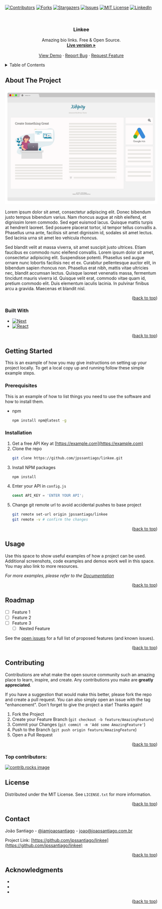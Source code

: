 <!-- Improved compatibility of back to top link: See: https://github.com/othneildrew/Best-README-Template/pull/73 -->
<a id="readme-top"></a>
<!--
*** Thanks for checking out the Best-README-Template. If you have a suggestion
*** that would make this better, please fork the repo and create a pull request
*** or simply open an issue with the tag "enhancement".
*** Don't forget to give the project a star!
*** Thanks again! Now go create something AMAZING! :D
-->



<!-- PROJECT SHIELDS -->
<!--
*** I'm using markdown "reference style" links for readability.
*** Reference links are enclosed in brackets [ ] instead of parentheses ( ).
*** See the bottom of this document for the declaration of the reference variables
*** for contributors-url, forks-url, etc. This is an optional, concise syntax you may use.
*** https://www.markdownguide.org/basic-syntax/#reference-style-links
-->
[![Contributors][contributors-shield]][contributors-url]
[![Forks][forks-shield]][forks-url]
[![Stargazers][stars-shield]][stars-url]
[![Issues][issues-shield]][issues-url]
[![MIT License][license-shield]][license-url]
[![LinkedIn][linkedin-shield]][linkedin-url]



<!-- PROJECT LOGO -->
<br />
<div align="center">
  <!-- <a href="https://github.com/jpssantiago/linkee">
    <img src="images/logo.png" alt="Logo" width="80" height="80">
  </a> -->

<h3 align="center">Linkee</h3>

  <p align="center">
    Amazing bio links. Free & Open Source.
    <br />
    <a href="https://linkee.app"><strong>Live version »</strong></a>
    <br />
    <br />
    <a href="https://linkee.app">View Demo</a>
    ·
    <a href="https://github.com/jpssantiago/linkee/issues/new?labels=bug&template=bug-report---.md">Report Bug</a>
    ·
    <a href="https://github.com/jpssantiago/linkee/issues/new?labels=enhancement&template=feature-request---.md">Request Feature</a>
  </p>
</div>



<!-- TABLE OF CONTENTS -->
<details>
  <summary>Table of Contents</summary>
  <ol>
    <li>
      <a href="#about-the-project">About The Project</a>
      <ul>
        <li><a href="#built-with">Built With</a></li>
      </ul>
    </li>
    <li>
      <a href="#getting-started">Getting Started</a>
      <ul>
        <li><a href="#prerequisites">Prerequisites</a></li>
        <li><a href="#installation">Installation</a></li>
      </ul>
    </li>
    <li><a href="#usage">Usage</a></li>
    <li><a href="#roadmap">Roadmap</a></li>
    <li><a href="#contributing">Contributing</a></li>
    <li><a href="#license">License</a></li>
    <li><a href="#contact">Contact</a></li>
    <li><a href="#acknowledgments">Acknowledgments</a></li>
  </ol>
</details>



<!-- ABOUT THE PROJECT -->
## About The Project

[![Linkee][product-screenshot]](https://github.com/othneildrew/Best-README-Template/blob/main/images/screenshot.png?raw=true)

Lorem ipsum dolor sit amet, consectetur adipiscing elit. Donec bibendum justo tempus bibendum varius. Nam rhoncus augue at nibh eleifend, et dignissim lorem commodo. Sed eget euismod lacus. Quisque mattis turpis at hendrerit laoreet. Sed posuere placerat tortor, id tempor tellus convallis a. Phasellus urna ante, facilisis sit amet dignissim id, sodales sit amet lectus. Sed lacinia urna sit amet leo vehicula rhoncus.

Sed blandit velit at massa viverra, sit amet suscipit justo ultrices. Etiam faucibus ex commodo nunc eleifend convallis. Lorem ipsum dolor sit amet, consectetur adipiscing elit. Suspendisse potenti. Phasellus sed augue ornare nunc lobortis facilisis nec et ex. Curabitur pellentesque auctor elit, in bibendum sapien rhoncus non. Phasellus erat nibh, mattis vitae ultricies nec, blandit accumsan lectus. Quisque laoreet venenatis massa, fermentum tincidunt mauris viverra id. Quisque velit erat, commodo vitae quam id, pretium commodo elit. Duis elementum iaculis lacinia. In pulvinar finibus arcu a gravida. Maecenas et blandit nisl.

<p align="right">(<a href="#readme-top">back to top</a>)</p>



### Built With

* [![Next][Next.js]][Next-url]
* [![React][React.js]][React-url]

<p align="right">(<a href="#readme-top">back to top</a>)</p>



<!-- GETTING STARTED -->
## Getting Started

This is an example of how you may give instructions on setting up your project locally.
To get a local copy up and running follow these simple example steps.

### Prerequisites

This is an example of how to list things you need to use the software and how to install them.
* npm
  ```sh
  npm install npm@latest -g
  ```

### Installation

1. Get a free API Key at [https://example.com](https://example.com)
2. Clone the repo
   ```sh
   git clone https://github.com/jpssantiago/linkee.git
   ```
3. Install NPM packages
   ```sh
   npm install
   ```
4. Enter your API in `config.js`
   ```js
   const API_KEY = 'ENTER YOUR API';
   ```
5. Change git remote url to avoid accidental pushes to base project
   ```sh
   git remote set-url origin jpssantiago/linkee
   git remote -v # confirm the changes
   ```

<p align="right">(<a href="#readme-top">back to top</a>)</p>



<!-- USAGE EXAMPLES -->
## Usage

Use this space to show useful examples of how a project can be used. Additional screenshots, code examples and demos work well in this space. You may also link to more resources.

_For more examples, please refer to the [Documentation](https://example.com)_

<p align="right">(<a href="#readme-top">back to top</a>)</p>



<!-- ROADMAP -->
## Roadmap

- [ ] Feature 1
- [ ] Feature 2
- [ ] Feature 3
    - [ ] Nested Feature

See the [open issues](https://github.com/jpssantiago/linkee/issues) for a full list of proposed features (and known issues).

<p align="right">(<a href="#readme-top">back to top</a>)</p>



<!-- CONTRIBUTING -->
## Contributing

Contributions are what make the open source community such an amazing place to learn, inspire, and create. Any contributions you make are **greatly appreciated**.

If you have a suggestion that would make this better, please fork the repo and create a pull request. You can also simply open an issue with the tag "enhancement".
Don't forget to give the project a star! Thanks again!

1. Fork the Project
2. Create your Feature Branch (`git checkout -b feature/AmazingFeature`)
3. Commit your Changes (`git commit -m 'Add some AmazingFeature'`)
4. Push to the Branch (`git push origin feature/AmazingFeature`)
5. Open a Pull Request

<p align="right">(<a href="#readme-top">back to top</a>)</p>

### Top contributors:

<a href="https://github.com/jpssantiago/linkee/graphs/contributors">
  <img src="https://contrib.rocks/image?repo=jpssantiago/linkee" alt="contrib.rocks image" />
</a>



<!-- LICENSE -->
## License

Distributed under the MIT License. See `LICENSE.txt` for more information.

<p align="right">(<a href="#readme-top">back to top</a>)</p>



<!-- CONTACT -->
## Contact

João Santiago - [@iamjoaosantiago](https://twitter.com/iamjoaosantiago) - joao@joaosantiago.com.br

Project Link: [https://github.com/jpssantiago/linkee](https://github.com/jpssantiago/linkee)

<p align="right">(<a href="#readme-top">back to top</a>)</p>



<!-- ACKNOWLEDGMENTS -->
## Acknowledgments

* []()
* []()
* []()

<p align="right">(<a href="#readme-top">back to top</a>)</p>



<!-- MARKDOWN LINKS & IMAGES -->
<!-- https://www.markdownguide.org/basic-syntax/#reference-style-links -->
[contributors-shield]: https://img.shields.io/github/contributors/jpssantiago/linkee.svg?style=for-the-badge
[contributors-url]: https://github.com/jpssantiago/linkee/graphs/contributors
[forks-shield]: https://img.shields.io/github/forks/jpssantiago/linkee.svg?style=for-the-badge
[forks-url]: https://github.com/jpssantiago/linkee/network/members
[stars-shield]: https://img.shields.io/github/stars/jpssantiago/linkee.svg?style=for-the-badge
[stars-url]: https://github.com/jpssantiago/linkee/stargazers
[issues-shield]: https://img.shields.io/github/issues/jpssantiago/linkee.svg?style=for-the-badge
[issues-url]: https://github.com/jpssantiago/linkee/issues
[license-shield]: https://img.shields.io/github/license/jpssantiago/linkee.svg?style=for-the-badge
[license-url]: https://github.com/jpssantiago/linkee/blob/master/LICENSE.txt
[linkedin-shield]: https://img.shields.io/badge/-LinkedIn-black.svg?style=for-the-badge&logo=linkedin&colorB=555
[linkedin-url]: https://linkedin.com/in/iamjoaosantiago
[product-screenshot]: https://github.com/othneildrew/Best-README-Template/blob/main/images/screenshot.png?raw=true
[Next.js]: https://img.shields.io/badge/next.js-000000?style=for-the-badge&logo=nextdotjs&logoColor=white
[Next-url]: https://nextjs.org/
[React.js]: https://img.shields.io/badge/React-20232A?style=for-the-badge&logo=react&logoColor=61DAFB
[React-url]: https://reactjs.org/
